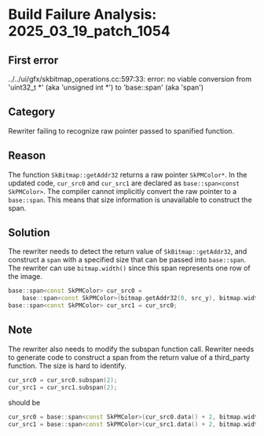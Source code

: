 # Build Failure Analysis: 2025_03_19_patch_1054

## First error

../../ui/gfx/skbitmap_operations.cc:597:33: error: no viable conversion from 'uint32_t *' (aka 'unsigned int *') to 'base::span<const SkPMColor>' (aka 'span<const unsigned int>')

## Category
Rewriter failing to recognize raw pointer passed to spanified function.

## Reason
The function `SkBitmap::getAddr32` returns a raw pointer `SkPMColor*`. In the updated code, `cur_src0` and `cur_src1` are declared as `base::span<const SkPMColor>`. The compiler cannot implicitly convert the raw pointer to a `base::span`. This means that size information is unavailable to construct the span.

## Solution
The rewriter needs to detect the return value of `SkBitmap::getAddr32`, and construct a `span` with a specified size that can be passed into `base::span`. The rewriter can use `bitmap.width()` since this span represents one row of the image.

```c++
base::span<const SkPMColor> cur_src0 = 
    base::span<const SkPMColor>(bitmap.getAddr32(0, src_y), bitmap.width());
base::span<const SkPMColor> cur_src1 = cur_src0;
```

## Note
The rewriter also needs to modify the subspan function call. Rewriter needs to generate code to construct a span from the return value of a third_party function. The size is hard to identify.

```c++
cur_src0 = cur_src0.subspan(2);
cur_src1 = cur_src1.subspan(2);
```

should be

```c++
cur_src0 = base::span<const SkPMColor>(cur_src0.data() + 2, bitmap.width() - 2);
cur_src1 = base::span<const SkPMColor>(cur_src1.data() + 2, bitmap.width() - 2);